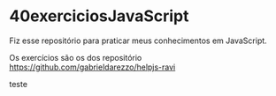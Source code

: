 # 40exerciciosJavaScript
Fiz esse repositório para praticar meus conhecimentos em JavaScript. 

Os exercícios são os dos repositório https://github.com/gabrieldarezzo/helpjs-ravi

teste